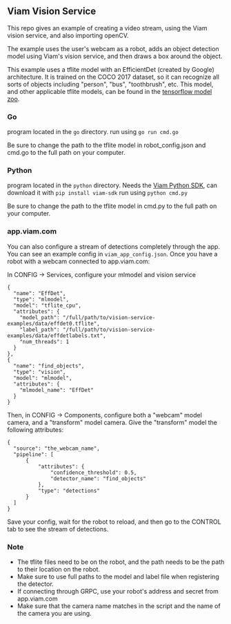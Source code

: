 ## Viam Vision Service

This repo gives an example of creating a video stream, using the Viam vision service, and also importing openCV.

The example uses the user's webcam as a robot, adds an object detection model using Viam's vision service, and then draws a box around the object.

This example uses a tflite model with an EfficientDet (created by Google) architecture. It is trained on the COCO 2017 dataset, so it can recognize all sorts of objects including "person", "bus", "toothbrush", etc.  This model, and other applicable tflite models, can be found in the [tensorflow model zoo](https://github.com/tensorflow/models/blob/master/research/object_detection/g3doc/tf2_detection_zoo.md).

### Go 
program located in the `go` directory. 
run using `go run cmd.go`

Be sure to change the path to the tflite model in robot_config.json and cmd.go to the full path on your computer.

### Python
program located in the `python` directory.
Needs the [Viam Python SDK](https://github.com/viamrobotics/viam-python-sdk), can download it with `pip install viam-sdk`
run using `python cmd.py`

Be sure to change the path to the tflite model in cmd.py to the full path on your computer.

### app.viam.com

You can also configure a stream of detections completely through the app. You can see an example config in `viam_app_config.json`.
Once you have a robot with a webcam connected to app.viam.com:

In CONFIG -> Services, configure your mlmodel and vision service 
```
{
  "name": "EffDet",
  "type": "mlmodel",
  "model": "tflite_cpu",
  "attributes": {
    "model_path": "/full/path/to/vision-service-examples/data/effdet0.tflite",
    "label_path": "/full/path/to/vision-service-examples/data/effdetlabels.txt",
    "num_threads": 1
  }
},
{
  "name": "find_objects",
  "type": "vision",
  "model": "mlmodel",
  "attributes": {
    "mlmodel_name": "EffDet"
  }
}
```
Then, in CONFIG -> Components, configure both a "webcam" model camera, and a "transform" model camera. 
Give the "transform" model the following attributes:
```
{
  "source": "the_webcam_name",
  "pipeline": [
      {
          "attributes": {
              "confidence_threshold": 0.5,
              "detector_name": "find_objects"
          },
          "type": "detections"
      }
  ]
}
```

Save your config, wait for the robot to reload, and then go to the CONTROL tab to see the stream of detections.

### Note

- The tflite files need to be on the robot, and the path needs to be the path to their location on the robot.  
- Make sure to use full paths to the model and label file when registering the detector.
- If connecting through GRPC, use your robot's address and secret from app.viam.com
- Make sure that the camera name matches in the script and the name of the camera you are using.


